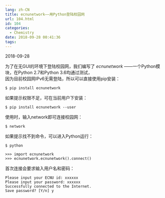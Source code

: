 ```yaml
---
lang: zh-CN
title: ecnunetwork——用Python登陆校园网
url: 104.html
id: 104
categories:
  - Chemistry
date: 2018-09-28 00:41:36
tags:
---
```


2018-09-28

为了在无GUI的环境下登陆校园网，我们编写了 _ecnunetwork_ ——一个Python模块，在Python 2.7和Python 3.6均通过测试，  
因为目前校园网IPv6无需登陆，所以可以直接使用pip安装：

    $ pip install ecnunetwork

如果提示权限不足，可在当前用户下安装：

    $ pip install ecnunetwork --user

使用时，输入network即可连接校园网：

    $ network

如果提示找不到命令，可以进入Python运行：

    $ python

    >>> import ecnunetwork
    >>> ecnunetwork.ecnunetwork().connect()

首次连接会要求输入用户名和密码：

    Please input your ECNU id: xxxxxx
    Please input your password: xxxxxx
    Successfully connected to the Internet.
    Save password? [Y/n] y
